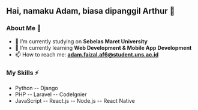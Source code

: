<!--
**AdamArthurF/adamarthurf** is a ✨ _special_ ✨ repository because its `README.md` (this file) appears on your GitHub profile.
Here are some ideas to get you started:
-->
## Hai, namaku Adam, biasa dipanggil Arthur 👋

### About Me 💬
- 🔭 I’m currently studying on **Sebelas Maret University**
- 🌱 I’m currently learning **Web Development & Mobile App Development**
- 📫 How to reach me: **adam.faizal.af6@student.uns.ac.id**

### My Skills ⚡
- Python      -- Django 
- PHP         -- Laravel  -- CodeIgnier 
- JavaScript  -- React.js -- Node.js  -- React Native
<!--
- 👯 I’m currently collaborating with **Labkom FMIPA UNS**
- 🤔 I’m looking for help with ...
- 💬 Ask me about ...
- 📫 How to reach me: ...
- 😄 Pronouns: ...
- ⚡ Fun fact: ...
-->
